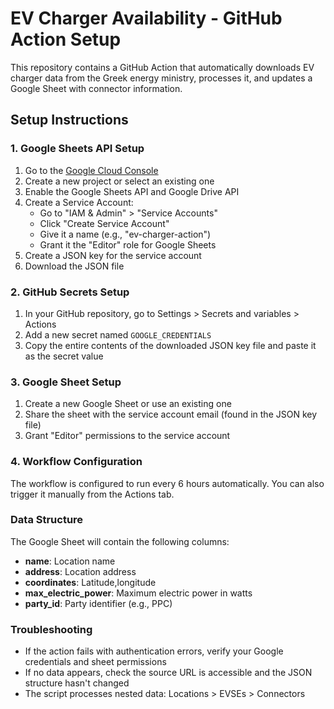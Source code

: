 # EV Charger Availability - GitHub Action Setup

This repository contains a GitHub Action that automatically downloads EV charger data from the Greek energy ministry, processes it, and updates a Google Sheet with connector information.

## Setup Instructions

### 1. Google Sheets API Setup

1. Go to the [Google Cloud Console](https://console.cloud.google.com/)
2. Create a new project or select an existing one
3. Enable the Google Sheets API and Google Drive API
4. Create a Service Account:
   - Go to "IAM & Admin" > "Service Accounts"
   - Click "Create Service Account"
   - Give it a name (e.g., "ev-charger-action")
   - Grant it the "Editor" role for Google Sheets
5. Create a JSON key for the service account
6. Download the JSON file

### 2. GitHub Secrets Setup

1. In your GitHub repository, go to Settings > Secrets and variables > Actions
2. Add a new secret named `GOOGLE_CREDENTIALS`
3. Copy the entire contents of the downloaded JSON key file and paste it as the secret value

### 3. Google Sheet Setup

1. Create a new Google Sheet or use an existing one
2. Share the sheet with the service account email (found in the JSON key file)
3. Grant "Editor" permissions to the service account

### 4. Workflow Configuration

The workflow is configured to run every 6 hours automatically. You can also trigger it manually from the Actions tab.

### Data Structure

The Google Sheet will contain the following columns:
- **name**: Location name
- **address**: Location address  
- **coordinates**: Latitude,longitude
- **max_electric_power**: Maximum electric power in watts
- **party_id**: Party identifier (e.g., PPC)

### Troubleshooting

- If the action fails with authentication errors, verify your Google credentials and sheet permissions
- If no data appears, check the source URL is accessible and the JSON structure hasn't changed
- The script processes nested data: Locations > EVSEs > Connectors
